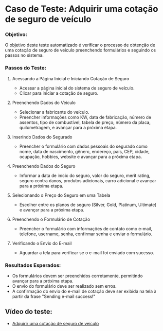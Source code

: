 # Caso de Teste: Adquirir uma cotação de seguro de veículo

### Objetivo:

O objetivo deste teste automatizado é verificar o processo de obtenção de uma cotação de seguro de veículo preenchendo formulários e seguindo os passos no sistema.


### Passos do Teste:

1.  Acessando a Página Inicial e Iniciando Cotação de Seguro

    -   Acessar a página inicial do sistema de seguro de veículo.
    -   Clicar para iniciar a cotação de seguro.
2.  Preenchendo Dados do Veículo

    -   Selecionar a fabricante do veículo.
    -   Preencher informações como KW, data de fabricação, número de assentos, tipo de combustível, tabela de preço, número da placa, quilometragem, e avançar para a próxima etapa.
3.  Inserindo Dados do Segurado

    -   Preencher o formulário com dados pessoais do segurado como nome, data de nascimento, gênero, endereço, país, CEP, cidade, ocupação, hobbies, website e avançar para a próxima etapa.
4.  Preenchendo Dados do Seguro

    -   Informar a data de início do seguro, valor do seguro, merit rating, seguro contra danos, produtos adicionais, carro adicional e avançar para a próxima etapa.
5.  Selecionando o Preço do Seguro em uma Tabela

    -   Escolher entre os planos de seguro (Silver, Gold, Platinum, Ultimate) e avançar para a próxima etapa.
6.  Preenchendo o Formulário de Cotação

    -   Preencher o formulário com informações de contato como e-mail, telefone, username, senha, confirmar senha e enviar o formulário.
7.  Verificando o Envio do E-mail

    -   Aguardar a tela para verificar se o e-mail foi enviado com sucesso.

### Resultados Esperados:

-   Os formulários devem ser preenchidos corretamente, permitindo avançar para a próxima etapa.
-   O envio do formulário deve ser realizado sem erros.
-   A confirmação do envio do e-mail de cotação deve ser exibida na tela à partir da frase "Sending e-mail success!"

## Vídeo do teste:

- [Adquirir uma cotação de seguro de veículo](https://onelineplayer.com/player.html?url=https://github.com/GiuliaAmaral/cypress-teste-einscricao-tricentis/raw/main/cypress/videos/2-seguro-tricentis/1-solicitao-seguro.cy.js.mp4&autoplay=false&autopause=false&muted=false&loop=true&poster=&time=true&progressBar=true&overlay=true&muteButton=true&fullscreenButton=true&style=light&quality=auto&playButton=true)

